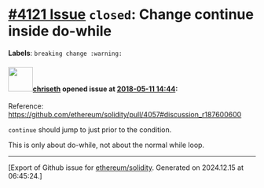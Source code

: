 # [\#4121 Issue](https://github.com/ethereum/solidity/issues/4121) `closed`: Change continue inside do-while 
**Labels**: `breaking change :warning:`


#### <img src="https://avatars.githubusercontent.com/u/9073706?v=4" width="50">[chriseth](https://github.com/chriseth) opened issue at [2018-05-11 14:44](https://github.com/ethereum/solidity/issues/4121):

Reference: https://github.com/ethereum/solidity/pull/4057#discussion_r187600600

`continue` should jump to just prior to the condition.

This is only about do-while, not about the normal while loop.




-------------------------------------------------------------------------------



[Export of Github issue for [ethereum/solidity](https://github.com/ethereum/solidity). Generated on 2024.12.15 at 06:45:24.]
